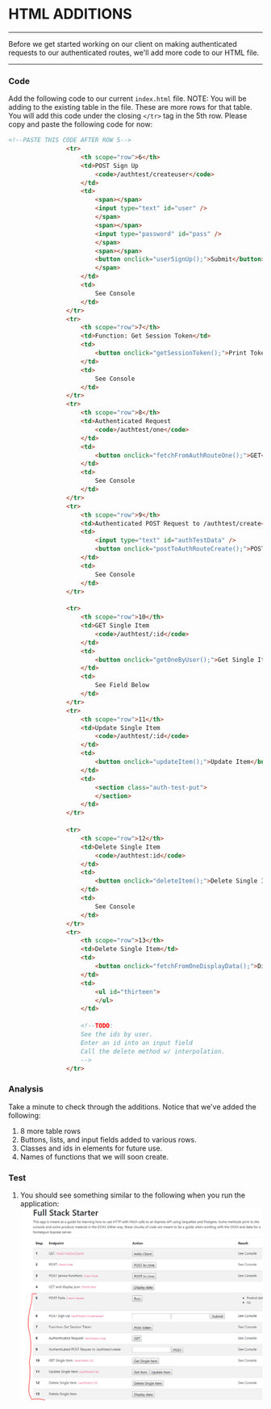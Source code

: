# HTML ADDITIONS
---
Before we get started working on our client on making authenticated requests to our authenticated routes, we'll add more code to our HTML file. 

<hr />

### Code
Add the following code to our current `index.html` file. NOTE: You will be adding to the existing table in the file. These are more rows for that table. You will add this code under the closing `</tr>` tag in the 5th row. Please copy and paste the following code for now:

```html
<!--PASTE THIS CODE AFTER ROW 5-->
                <tr>
                    <th scope="row">6</th>
                    <td>POST Sign Up
                        <code>/authtest/createuser</code>
                    </td>
                    <td>
                        <span></span>
                        <input type="text" id="user" />
                        </span>
                        <span></span>
                        <input type="password" id="pass" />
                        </span>
                        <span></span>
                        <button onclick="userSignUp();">Submit</button>
                        </span>
                    </td>
                    <td>
                        See Console
                    </td>
                </tr>
                <tr>
                    <th scope="row">7</th>
                    <td>Function: Get Session Token</td>
                    <td>
                        <button onclick="getSessionToken();">Print Token</button>
                    </td>
                    <td>
                        See Console
                    </td>
                </tr>
                <tr>
                    <th scope="row">8</th>
                    <td>Authenticated Request
                        <code>/authtest/one</code>
                    </td>
                    <td>
                        <button onclick="fetchFromAuthRouteOne();">GET</button>
                    </td>
                    <td>
                        See Console
                    </td>
                </tr>
                <tr>
                    <th scope="row">9</th>
                    <td>Authenticated POST Request to /authtest/create</td>
                    <td>
                        <input type="text" id="authTestData" />
                        <button onclick="postToAuthRouteCreate();">POST</button>
                    </td>
                    <td>
                        See Console
                    </td>
                </tr>

                <tr>
                    <th scope="row">10</th>
                    <td>GET Single Item
                        <code>/authtest/:id</code>
                    </td>
                    <td>
                        <button onclick="getOneByUser();">Get Single Item</button>
                    </td>
                    <td>
                        See Field Below
                    </td>
                </tr>
                <tr>
                    <th scope="row">11</th>
                    <td>Update Single Item
                        <code>/authtest/:id</code>
                    </td>
                    <td>
                        <button onclick="updateItem();">Update Item</button>
                    </td>
                    <td>
                        <section class="auth-test-put">
                        </section>
                    </td>
                </tr>

                <tr>
                    <th scope="row">12</th>
                    <td>Delete Single Item
                        <code>/authtest:id</code>
                    </td>
                    <td>
                        <button onclick="deleteItem();">Delete Single Item</button>
                    </td>
                    <td>
                        See Console
                    </td>
                </tr>
                <tr>
                    <th scope="row">13</th>
                    <td>Delete Single Item</td>
                    <td>
                        <button onclick="fetchFromOneDisplayData();">Display data</button>
                    </td>
                    <td>
                        <ul id="thirteen">
                        </ul>
                    </td>

                    <!--TODO:
                    See the ids by user.
                    Enter an id into an input field
                    Call the delete method w/ interpolation.
                    -->
                </tr>

```

### Analysis
Take a minute to check through the additions. Notice that we've added the following:
1. 8 more table rows 
2. Buttons, lists, and input fields added to various rows.
3. Classes and ids in elements for future use.  
4. Names of functions that we will soon create.

### Test
1. You should see something similar to the following when you run the application:
![screenshot](assets/00-html.PNG)